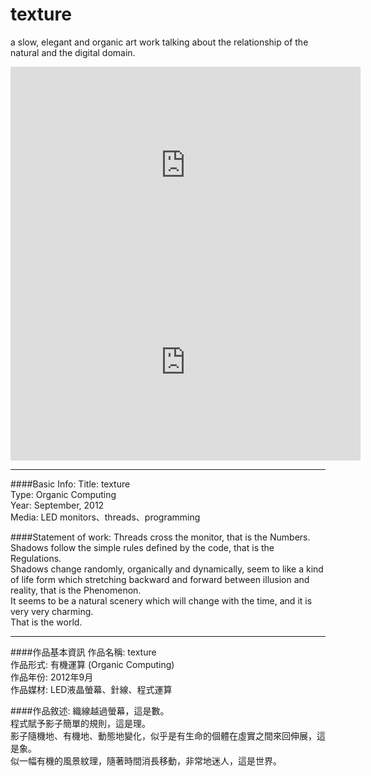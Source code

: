texture
=======

a slow, elegant and organic art work talking about the relationship of the natural and the digital domain.

<iframe width="560" height="315" src="http://www.youtube.com/embed/GTB5BmkbWRs" frameborder="0" allowfullscreen></iframe>
<iframe width="560" height="315" src="http://www.youtube.com/embed/rP8ab175oxg" frameborder="0" allowfullscreen></iframe>

----------------------------------------

####Basic Info:
Title:	texture <br/>
Type:	Organic Computing <br/>
Year:	September, 2012 <br/>
Media:	LED monitors、threads、programming <br/>

####Statement of work:
Threads cross the monitor, that is the Numbers. <br/>
Shadows follow the simple rules defined by the code, that is the Regulations. <br/>
Shadows change randomly, organically and dynamically, seem to like a kind of life form which stretching backward and forward between illusion and reality, that is the Phenomenon. <br/>
It seems to be a natural scenery which will change with the time, and it is very very charming. <br/>
That is the world.

----------------------------------------

####作品基本資訊
作品名稱:	texture <br/>
作品形式:	有機運算 (Organic Computing) <br/>
作品年份:	2012年9月 <br/>
作品媒材:	LED液晶螢幕、針線、程式運算 <br/>

####作品敘述:
織線越過螢幕，這是數。 <br/>
程式賦予影子簡單的規則，這是理。 <br/>
影子隨機地、有機地、動態地變化，似乎是有生命的個體在虛實之間來回伸展，這是象。 <br/>
似一幅有機的風景紋理，隨著時間消長移動，非常地迷人，這是世界。 <br/>
